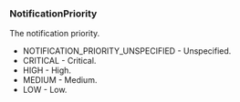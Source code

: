 ### NotificationPriority
The notification priority.

- NOTIFICATION_PRIORITY_UNSPECIFIED - Unspecified.
- CRITICAL - Critical.
- HIGH - High.
- MEDIUM - Medium.
- LOW - Low.
